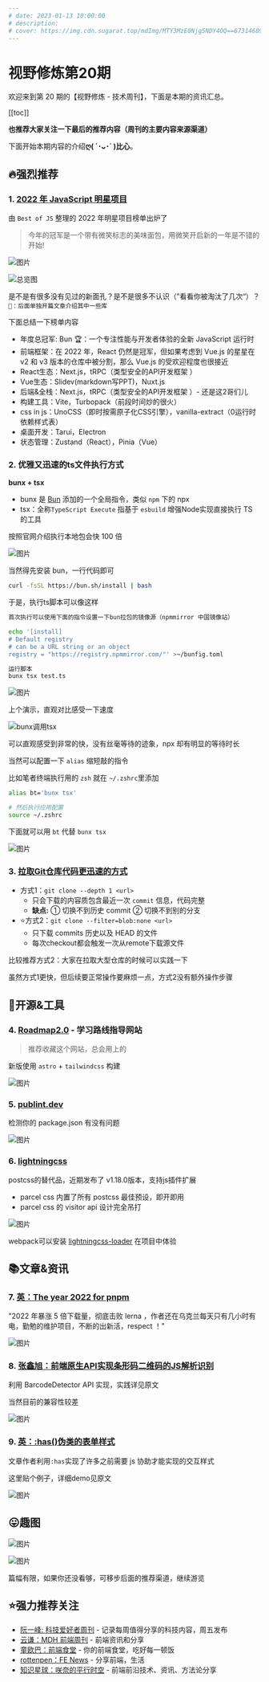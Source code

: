 ```yaml
---
# date: 2023-01-13 10:00:00
# description: 
# cover: https://img.cdn.sugarat.top/mdImg/MTY3MzE0Njg5NDY4OQ==673146894689
---
```


# 视野修炼第20期

欢迎来到第 20 期的【视野修炼 - 技术周刊】，下面是本期的资讯汇总。

[[toc]]

**​也推荐大家关注一下最后的推荐内容（周刊的主要内容来源渠道）**

下面开始本期内容的介绍**ღ( ´･ᴗ･` )比心**。

## 🔥强烈推荐
### 1. [2022 年 JavaScript 明星项目](https://risingstars.js.org/2022/zh)
由 `Best of JS` 整理的 2022 年明星项目榜单出炉了

>今年的冠军是一个带有微笑标志的美味面包，用微笑开启新的一年是不错的开始!

![图片](https://img.cdn.sugarat.top/mdImg/MTY3MzUzNzQ5ODY5NQ==673537498695)

![总览图](https://img.cdn.sugarat.top/mdImg/MTY3MzM2MTM3MTExMg==673361371112)

是不是有很多没有见过的新面孔？是不是很多不认识（”看看你被淘汰了几次“）？`🥔：后面单独开篇文章介绍其中一些库`

下面总结一下榜单内容
* 年度总冠军: Bun 🏆：一个专注性能与开发者体验的全新 JavaScript 运行时
* 前端框架：在 2022 年，React 仍然是冠军，但如果考虑到 Vue.js 的星星在 v2 和 v3 版本的仓库中被分割，那么 Vue.js 的受欢迎程度也很接近
* React生态：Next.js，tRPC（类型安全的API开发框架 ）
* Vue生态：Slidev(markdown写PPT)，Nuxt.js
* 后端&全栈：Next.js，tRPC（类型安全的API开发框架 ）- 还是这2哥们儿
* 构建工具：Vite，Turbopack（前段时间炒的很火）
* css in js：UnoCSS（即时按需原子化CSS引擎），vanilla-extract（0运行时依赖样式表）
* 桌面开发：Tarui，Electron
* 状态管理：Zustand（React），Pinia（Vue）

### 2. 优雅又迅速的ts文件执行方式
**bunx + tsx**

* bunx 是 [Bun](https://bun.sh/) 添加的一个全局指令，类似 `npm` 下的 npx
* tsx：全称`TypeScript Execute` 指基于 `esbuild` 增强Node实现直接执行 TS 的工具

按照官网介绍执行本地包会快 100 倍

![图片](https://img.cdn.sugarat.top/mdImg/MTY3MzM2MzY3NzA3OA==673363677078)

当然得先安装 bun，一行代码即可
```sh
curl -fsSL https://bun.sh/install | bash
```

于是，执行ts脚本可以像这样

```sh
首次执行可以使用下面的指令设置一下bun拉包的镜像源（npmmirror 中国镜像站）

echo '[install]
# Default registry
# can be a URL string or an object
registry = "https://registry.npmmirror.com/"' >~/bunfig.toml

运行脚本
bunx tsx test.ts
```

![图片](https://img.cdn.sugarat.top/mdImg/MTY3MzM2MzgyNjEwNw==673363826107)

上个演示，直观对比感受一下速度

![bunx调用tsx](https://img.cdn.sugarat.top/mdImg/MTY3MzUzNDYxMjY3Ng==673534612676)

可以直观感受到非常的快，没有丝毫等待的迹象，npx 却有明显的等待时长

当然可以配置一下 `alias` 缩短敲的指令

比如笔者终端执行用的 `zsh` 就在 `~/.zshrc`里添加
```sh
alias bt='bunx tsx'

# 然后执行应用配置
source ~/.zshrc
```
下面就可以用 `bt` 代替 `bunx tsx`

![图片](https://img.cdn.sugarat.top/mdImg/MTY3MzUzNTAwOTM0OA==673535009348)

### 3. [拉取Git仓库代码更迅速的方式](https://mp.weixin.qq.com/s/6VaV70zbnfzWBRxHGbmTcw)
* 方式1：`git clone --depth 1 <url>`
  * 只会下载的内容质包含最近一次 `commit` 信息，代码完整
  * **缺点:** ① 切换不到历史 commit ② 切换不到别的分支
* ⭐️方式2：`git clone --filter=blob:none <url>`
  * 只下载 commits 历史以及 HEAD 的文件
  * 每次checkout都会触发一次从remote下载源文件

比较推荐方式2：大家在拉取大型仓库的时候可以实践一下

虽然方式1更快，但后续要正常操作要麻烦一点，方式2没有额外操作步骤

## 🔧开源&工具
### 4. [Roadmap2.0](https://github.com/kamranahmedse/developer-roadmap) - 学习路线指导网站
>推荐收藏这个网站，总会用上的

新版使用 `astro` + `tailwindcss` 构建

![图片](https://img.cdn.sugarat.top/mdImg/MTY3MzUzNjk2MjUwOA==673536962508)


### 5. [publint.dev](https://publint.dev/vue@3.2.45)

检测你的 package.json 有没有问题

![图片](https://img.cdn.sugarat.top/mdImg/MTY3MzU3MDgxMzc1MQ==673570813751)

### 6. [lightningcss](https://github.com/parcel-bundler/lightningcss/tree/master)
postcss的替代品，近期发布了 v1.18.0版本，支持js插件扩展
* parcel css 内置了所有 postcss 最佳预设，即开即用
* parcel css 的 visitor api 设计完全吊打

![图片](https://img.cdn.sugarat.top/mdImg/MTY3MzU3MDg2OTc0NA==673570869744)

webpack可以安装 [lightningcss-loader](https://github.com/fz6m/lightningcss-loader) 在项目中体验
## 📚文章&资讯
### 7. [英：The year 2022 for pnpm](https://pnpm.io/zh/blog/2022/12/30/yearly-update)
"2022 年暴涨 5 倍下载量，彻底击败 lerna ，作者还在乌克兰每天只有几小时有电，勤勉的维护项目，不断的出新活，respect ！"

![图片](https://img.cdn.sugarat.top/mdImg/MTY3MzU3MTM1MTY3MA==673571351670)

### 8. [张鑫旭：前端原生API实现条形码二维码的JS解析识别](https://www.zhangxinxu.com/wordpress/2023/01/js-parse-barcode-qrcode-barcodedetector/)

利用 BarcodeDetector API 实现，实践详见原文

当然目前的兼容性较差

![图片](https://img.cdn.sugarat.top/mdImg/MTY3MzU3MTUwNDM0Mg==673571504342)

### 9. [英：:has()伪类的表单样式](https://webkit.org/blog/13096/css-has-pseudo-class/#styling-form-states-without-js)
文章作者利用`:has`实现了许多之前需要 js 协助才能实现的交互样式

这里贴个例子，详细demo见原文

![图片](https://img.cdn.sugarat.top/mdImg/MTY3MzU3MTcwMzE1Mg==673571703152)

## 😛趣图
![图片](https://img.cdn.sugarat.top/mdImg/MTY3MzUzODAyODI3MQ==673538028271)

![图片](https://img.cdn.sugarat.top/mdImg/MTY3MzUzODA1MjkyOQ==673538052929)

<!-- ![图片](https://img.cdn.sugarat.top/mdImg/MTY3MzUzODYwODMzMQ==673538608331) -->

篇幅有限，如果你还没看够，可移步后面的推荐渠道，继续游览

## ⭐️强力推荐关注
* [阮一峰: 科技爱好者周刊](https://www.ruanyifeng.com/blog/archives.html) - 记录每周值得分享的科技内容，周五发布
* [云谦：MDH 前端周刊](https://www.yuque.com/chencheng/mdh-weekly) - 前端资讯和分享
* [童欧巴：前端食堂](https://github.com/Geekhyt/weekly) - 你的前端食堂，吃好每一顿饭
* [rottenpen：FE News](https://rottenpen.zhubai.love/) - 分享前端，生活
* [知识星球：咲奈的平行时空](https://public.zsxq.com/groups/28851452458181.html) - 前端前沿技术、资讯、方法论分享

